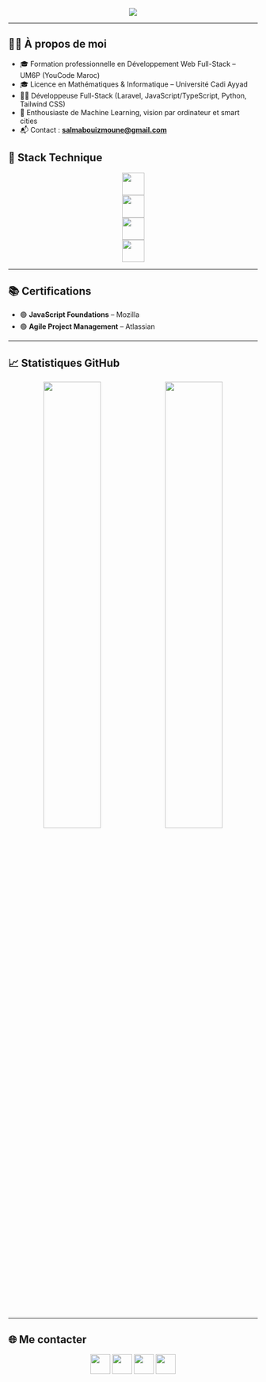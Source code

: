<p align="center">
  <img src="https://readme-typing-svg.herokuapp.com?font=Fira+Code&size=25&duration=3000&pause=1000&color=F78407&center=true&vCenter=true&width=435&lines=Hi+%F0%9F%91%8B%2C+I'm+Salma+Bouizmoune;Full-Stack+Web+Developer;" />
</p>

---

## 👩‍💻 À propos de moi

- 🎓 Formation professionnelle en Développement Web Full-Stack – UM6P (YouCode Maroc)
- 🎓 Licence en Mathématiques & Informatique – Université Cadi Ayyad  
- 👩‍💻 Développeuse Full-Stack (Laravel, JavaScript/TypeScript, Python, Tailwind CSS) 
- 🤖 Enthousiaste de Machine Learning, vision par ordinateur et smart cities
- 📬 Contact : **salmabouizmoune@gmail.com**

## 🧰 Stack Technique

<p align="center">
  <img src="https://skillicons.dev/icons?i=js,ts,php,py,java,cpp,c,html,css,sql" height="45" />
  <br />
  <img src="https://skillicons.dev/icons?i=laravel,react,bootstrap,tailwind,figma,latex" height="45" />
  <br />
  <img src="https://skillicons.dev/icons?i=mysql,postgres,git,github,linux" height="45" />
  <br />
  <img src="https://skillicons.dev/icons?i=trello,jira" height="45" />
</p>

---

## 📚 Certifications

- 🟢 **JavaScript Foundations** – Mozilla  
- 🟢 **Agile Project Management** – Atlassian  

---

## 📈 Statistiques GitHub

<p align="center">
  <img src="https://github-readme-stats.vercel.app/api?username=BouizmouneSalma&theme=gruvbox&show_icons=true&hide_title=true&count_private=true" width="48%" />
  <img src="https://github-readme-stats.vercel.app/api/top-langs/?username=BouizmouneSalma&layout=compact&theme=gruvbox" width="48%" />
</p>

---

## 🌐 Me contacter

<p align="center">
  <a href="mailto:salmabouizmoune@gmail.com"><img src="https://skillicons.dev/icons?i=gmail" height="40" /></a>
  <a href="https://www.linkedin.com/in/salma-bouizmoune/"><img src="https://skillicons.dev/icons?i=linkedin" height="40" /></a>
  <a href="https://github.com/BouizmouneSalma"><img src="https://skillicons.dev/icons?i=github" height="40" /></a>
  <a href="https://discord.com/users/salma-bouizmoune"><img src="https://skillicons.dev/icons?i=discord" height="40" /></a>
</p>

